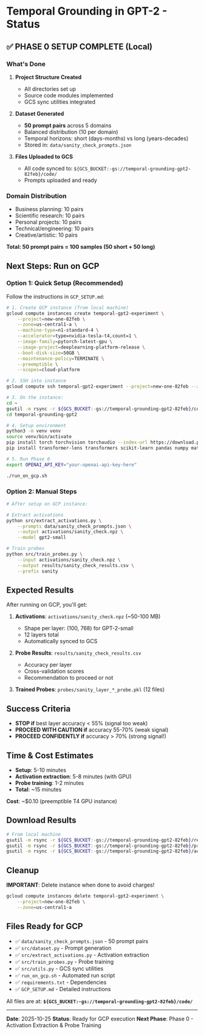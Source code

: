 # Temporal Grounding in GPT-2 - Status

## ✅ PHASE 0 SETUP COMPLETE (Local)

### What's Done

1. **Project Structure Created**
   - All directories set up
   - Source code modules implemented
   - GCS sync utilities integrated

2. **Dataset Generated**
   - **50 prompt pairs** across 5 domains
   - Balanced distribution (10 per domain)
   - Temporal horizons: short (days-months) vs long (years-decades)
   - Stored in: `data/sanity_check_prompts.json`

3. **Files Uploaded to GCS**
   - All code synced to: `${GCS_BUCKET:-gs://temporal-grounding-gpt2-82feb}/code/`
   - Prompts uploaded and ready

### Domain Distribution

- Business planning: 10 pairs
- Scientific research: 10 pairs
- Personal projects: 10 pairs
- Technical/engineering: 10 pairs
- Creative/artistic: 10 pairs

**Total: 50 prompt pairs = 100 samples (50 short + 50 long)**

## Next Steps: Run on GCP

### Option 1: Quick Setup (Recommended)

Follow the instructions in `GCP_SETUP.md`:

```bash
# 1. Create GCP instance (from local machine)
gcloud compute instances create temporal-gpt2-experiment \
    --project=new-one-82feb \
    --zone=us-central1-a \
    --machine-type=n1-standard-4 \
    --accelerator=type=nvidia-tesla-t4,count=1 \
    --image-family=pytorch-latest-gpu \
    --image-project=deeplearning-platform-release \
    --boot-disk-size=50GB \
    --maintenance-policy=TERMINATE \
    --preemptible \
    --scopes=cloud-platform

# 2. SSH into instance
gcloud compute ssh temporal-gpt2-experiment --project=new-one-82feb --zone=us-central1-a

# 3. On the instance:
cd ~
gsutil -m rsync -r ${GCS_BUCKET:-gs://temporal-grounding-gpt2-82feb}/code/ temporal-grounding-gpt2/
cd temporal-grounding-gpt2

# 4. Setup environment
python3 -m venv venv
source venv/bin/activate
pip install torch torchvision torchaudio --index-url https://download.pytorch.org/whl/cu118
pip install transformer-lens transformers scikit-learn pandas numpy matplotlib seaborn tqdm google-cloud-storage scipy openai

# 5. Run Phase 0
export OPENAI_API_KEY="your-openai-api-key-here"

./run_on_gcp.sh
```

### Option 2: Manual Steps

```bash
# After setup on GCP instance:

# Extract activations
python src/extract_activations.py \
    --prompts data/sanity_check_prompts.json \
    --output activations/sanity_check.npz \
    --model gpt2-small

# Train probes
python src/train_probes.py \
    --input activations/sanity_check.npz \
    --output results/sanity_check_results.csv \
    --prefix sanity
```

## Expected Results

After running on GCP, you'll get:

1. **Activations**: `activations/sanity_check.npz` (~50-100 MB)
   - Shape per layer: (100, 768) for GPT-2-small
   - 12 layers total
   - Automatically synced to GCS

2. **Probe Results**: `results/sanity_check_results.csv`
   - Accuracy per layer
   - Cross-validation scores
   - Recommendation to proceed or not

3. **Trained Probes**: `probes/sanity_layer_*_probe.pkl` (12 files)

## Success Criteria

- **STOP if** best layer accuracy < 55% (signal too weak)
- **PROCEED WITH CAUTION if** accuracy 55-70% (weak signal)
- **PROCEED CONFIDENTLY if** accuracy > 70% (strong signal!)

## Time & Cost Estimates

- **Setup**: 5-10 minutes
- **Activation extraction**: 5-8 minutes (with GPU)
- **Probe training**: 1-2 minutes
- **Total**: ~15 minutes

**Cost**: ~$0.10 (preemptible T4 GPU instance)

## Download Results

```bash
# From local machine
gsutil -m rsync -r ${GCS_BUCKET:-gs://temporal-grounding-gpt2-82feb}/results/ results/
gsutil -m rsync -r ${GCS_BUCKET:-gs://temporal-grounding-gpt2-82feb}/probes/ probes/
gsutil -m rsync -r ${GCS_BUCKET:-gs://temporal-grounding-gpt2-82feb}/activations/ activations/
```

## Cleanup

**IMPORTANT**: Delete instance when done to avoid charges!

```bash
gcloud compute instances delete temporal-gpt2-experiment \
    --project=new-one-82feb \
    --zone=us-central1-a
```

## Files Ready for GCP

- ✅ `data/sanity_check_prompts.json` - 50 prompt pairs
- ✅ `src/dataset.py` - Prompt generation
- ✅ `src/extract_activations.py` - Activation extraction
- ✅ `src/train_probes.py` - Probe training
- ✅ `src/utils.py` - GCS sync utilities
- ✅ `run_on_gcp.sh` - Automated run script
- ✅ `requirements.txt` - Dependencies
- ✅ `GCP_SETUP.md` - Detailed instructions

All files are at: **`${GCS_BUCKET:-gs://temporal-grounding-gpt2-82feb}/code/`**

---

**Date**: 2025-10-25
**Status**: Ready for GCP execution
**Next Phase**: Phase 0 - Activation Extraction & Probe Training

